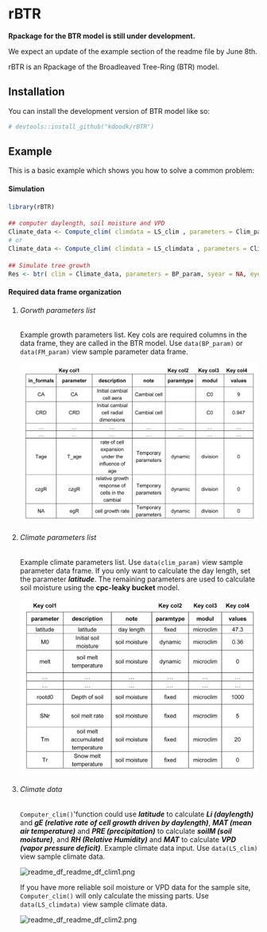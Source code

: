 <!-- README.md is generated from README.Rmd. Please edit that file -->

# rBTR

<!-- badges: start -->

<!-- badges: end -->

**Rpackage for the BTR model is still under development.**

We expect an update of the example section of the readme file by June 8th.



rBTR is an Rpackage of the Broadleaved Tree-Ring (BTR) model. 



## Installation

You can install the development version of BTR model like so:

```r
# devtools::install_github("kdoodk/rBTR")
```

## Example

This is a basic example which shows you how to solve a common problem:

#### Simulation

```r
library(rBTR)

## computer daylength, soil moisture and VPD
Climate_data <- Compute_clim( climdata = LS_clim , parameters = Clim_param , syear = NA, eyear = NA )
# or
Climate_data <- Compute_clim( climdata = LS_climdata , parameters = Clim_param , syear = NA, eyear = NA )

## Simulate tree growth
Res <- btr( clim = Climate_data, parameters = BP_param, syear = NA, eyear = NA, intraannual = F)

```

#### Required data frame organization

1. ###### Gorwth parameters list
   
   Example growth parameters list. Key cols are required columns in the data frame, they  are called in the BTR model.
   Use `data(BP_param)` or` data(FM_param)` view sample parameter data frame.
   
   ![readme_df_Gparam.png](./man/Figs/readme_df_Gparam.png)


2. ###### Climate parameters list

   Example climate parameters list. 
   Use `data(clim_param)` view sample parameter data frame.
   If you only want to calculate the day length, set the parameter ***latitude***. The remaining parameters are used to           calculate soil moisture using the **cpc-leaky bucket** model.

   ![readme_df_Cparam.png](./man/Figs/readme_df_Cparam.png)

3. ###### Climate data
   `Computer_clim()`'function could use ***latitude*** to calculate ***Li (daylength)*** and ***gE (relative rate of cell growth driven by daylength)***, ***MAT (mean air temperature)*** and ***PRE (precipitation)*** to calculate ***soilM (soil moisture)***, and ***RH (Relative Humidity)*** and ***MAT*** to calculate ***VPD (vapor pressure deficit)***.
   Example climate data input.
   Use `data(LS_clim)` view sample climate data.
    
   ![readme_df_readme_df_clim1.png](./man/Figs/readme_df_readme_df_clim1.png)

   If you have more reliable soil moisture or VPD data for the sample site, `Computer_clim()` will only calculate the missing parts.
   Use `data(LS_climdata)` view sample climate data.


   ![ readme_df_readme_df_clim2.png ](man/Figs/readme_df_readme_df_clim2.png)

